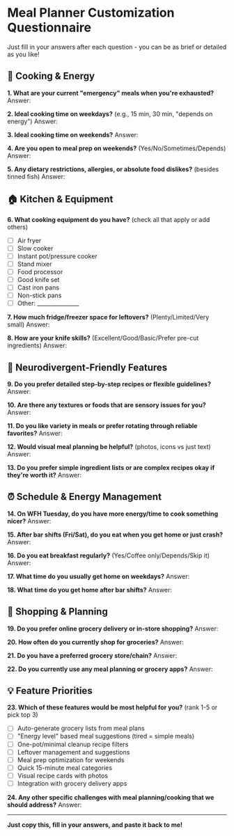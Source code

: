 # Meal Planner Customization Questionnaire

Just fill in your answers after each question - you can be as brief or detailed as you like!

## 🍳 Cooking & Energy

**1. What are your current "emergency" meals when you're exhausted?**
Answer: 

**2. Ideal cooking time on weekdays?** (e.g., 15 min, 30 min, "depends on energy")
Answer: 

**3. Ideal cooking time on weekends?**
Answer: 

**4. Are you open to meal prep on weekends?** (Yes/No/Sometimes/Depends)
Answer: 

**5. Any dietary restrictions, allergies, or absolute food dislikes?** (besides tinned fish)
Answer: 

## 🏠 Kitchen & Equipment

**6. What cooking equipment do you have?** (check all that apply or add others)
- [ ] Air fryer
- [ ] Slow cooker
- [ ] Instant pot/pressure cooker
- [ ] Stand mixer
- [ ] Food processor
- [ ] Good knife set
- [ ] Cast iron pans
- [ ] Non-stick pans
- [ ] Other: _______________

**7. How much fridge/freezer space for leftovers?** (Plenty/Limited/Very small)
Answer: 

**8. How are your knife skills?** (Excellent/Good/Basic/Prefer pre-cut ingredients)
Answer: 

## 🧠 Neurodivergent-Friendly Features

**9. Do you prefer detailed step-by-step recipes or flexible guidelines?**
Answer: 

**10. Are there any textures or foods that are sensory issues for you?**
Answer: 

**11. Do you like variety in meals or prefer rotating through reliable favorites?**
Answer: 

**12. Would visual meal planning be helpful?** (photos, icons vs just text)
Answer: 

**13. Do you prefer simple ingredient lists or are complex recipes okay if they're worth it?**
Answer: 

## ⏰ Schedule & Energy Management

**14. On WFH Tuesday, do you have more energy/time to cook something nicer?**
Answer: 

**15. After bar shifts (Fri/Sat), do you eat when you get home or just crash?**
Answer: 

**16. Do you eat breakfast regularly?** (Yes/Coffee only/Depends/Skip it)
Answer: 

**17. What time do you usually get home on weekdays?**
Answer: 

**18. What time do you get home after bar shifts?**
Answer: 

## 🛒 Shopping & Planning

**19. Do you prefer online grocery delivery or in-store shopping?**
Answer: 

**20. How often do you currently shop for groceries?**
Answer: 

**21. Do you have a preferred grocery store/chain?**
Answer: 

**22. Do you currently use any meal planning or grocery apps?**
Answer: 

## 💡 Feature Priorities

**23. Which of these features would be most helpful for you?** (rank 1-5 or pick top 3)
- [ ] Auto-generate grocery lists from meal plans
- [ ] "Energy level" based meal suggestions (tired = simple meals)
- [ ] One-pot/minimal cleanup recipe filters
- [ ] Leftover management and suggestions
- [ ] Meal prep optimization for weekends
- [ ] Quick 15-minute meal categories
- [ ] Visual recipe cards with photos
- [ ] Integration with grocery delivery apps

**24. Any other specific challenges with meal planning/cooking that we should address?**
Answer: 

---

**Just copy this, fill in your answers, and paste it back to me!**
